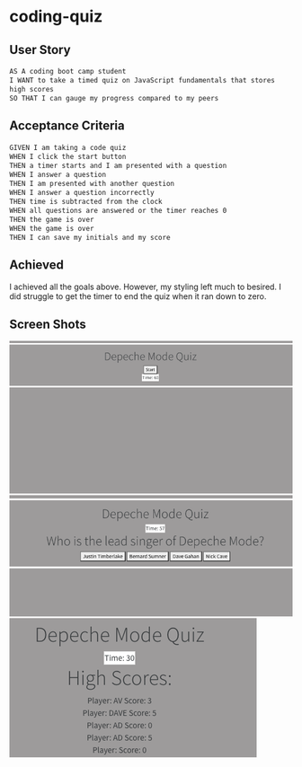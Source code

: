 # coding-quiz

## User Story

```
AS A coding boot camp student
I WANT to take a timed quiz on JavaScript fundamentals that stores high scores
SO THAT I can gauge my progress compared to my peers
```

## Acceptance Criteria

```
GIVEN I am taking a code quiz
WHEN I click the start button
THEN a timer starts and I am presented with a question
WHEN I answer a question
THEN I am presented with another question
WHEN I answer a question incorrectly
THEN time is subtracted from the clock
WHEN all questions are answered or the timer reaches 0
THEN the game is over
WHEN the game is over
THEN I can save my initials and my score
```
## Achieved

I achieved all the goals above. However, my styling left much to besired. I did struggle to get the timer to end the quiz when it ran down to zero.

## Screen Shots
![Opening Screen Shot](assets/img/firstpage.png)
![Question](assets/img/question.png)
![Ending](assets/img/highscore.png)